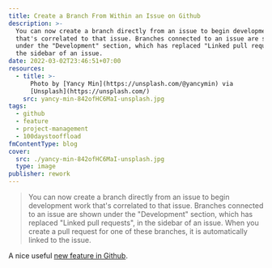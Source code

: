 ```yaml
---
title: Create a Branch From Within an Issue on Github
description: >-
  You can now create a branch directly from an issue to begin development work
  that's correlated to that issue. Branches connected to an issue are shown
  under the "Development" section, which has replaced "Linked pull requests", in
  the sidebar of an issue.
date: 2022-03-02T23:46:51+07:00
resources:
  - title: >-
      Photo by [Yancy Min](https://unsplash.com/@yancymin) via
      [Unsplash](https://unsplash.com/)
    src: yancy-min-842ofHC6MaI-unsplash.jpg
tags:
  - github
  - feature
  - project-management
  - 100daystooffload
fmContentType: blog
cover:
  src: ./yancy-min-842ofHC6MaI-unsplash.jpg
  type: image
publisher: rework
---
```


> You can now create a branch directly from an issue to begin development work that's correlated to that issue. Branches connected to an issue are shown under the "Development" section, which has replaced "Linked pull requests", in the sidebar of an issue. When you create a pull request for one of these branches, it is automatically linked to the issue.

A nice useful [new feature in Github](https://github.blog/changelog/2022-03-02-create-a-branch-for-an-issue/).
